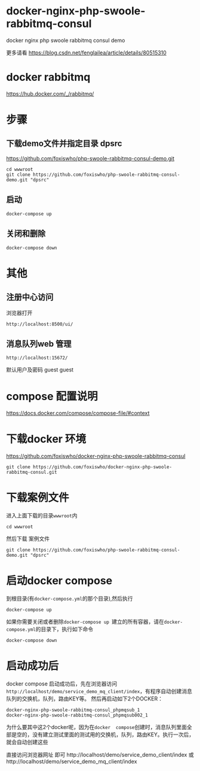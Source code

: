 # docker-nginx-php-swoole-rabbitmq-consul
docker nginx php swoole rabbitmq consul demo

更多请看
https://blog.csdn.net/fenglailea/article/details/80515310


# docker rabbitmq
https://hub.docker.com/_/rabbitmq/

# 步骤

## 下载demo文件并指定目录 dpsrc
https://github.com/foxiswho/php-swoole-rabbitmq-consul-demo.git

```angular2html
cd wwwroot
git clone https://github.com/foxiswho/php-swoole-rabbitmq-consul-demo.git "dpsrc"
```

## 启动
```shell
docker-compose up 
```

## 关闭和删除
```shell
docker-compose down 
```

# 其他
## 注册中心访问
浏览器打开
```angular2html
http://localhost:8500/ui/
```

## 消息队列web 管理
```angular2html
http://localhost:15672/
```
默认用户及密码
guest
guest

# compose 配置说明
https://docs.docker.com/compose/compose-file/#context

# 下载docker 环境
https://github.com/foxiswho/docker-nginx-php-swoole-rabbitmq-consul
```SHELL
git clone https://github.com/foxiswho/docker-nginx-php-swoole-rabbitmq-consul.git
```
# 下载案例文件
进入上面下载的目录`wwwroot`内
```SHELL
cd wwwroot
```
然后下载 案例文件
```SHELL
git clone https://github.com/foxiswho/php-swoole-rabbitmq-consul-demo.git "dpsrc"
```
# 启动docker  compose
到根目录(有`docker-compose.yml`的那个目录),然后执行
```SHELL
docker-compose up 
```
如果你需要关闭或者删除`docker-compose up `建立的所有容器，请在`docker-compose.yml`的目录下，执行如下命令
```SHELL
docker-compose down 
```
# 启动成功后
docker compose 启动成功后，先在浏览器访问`http://localhost/demo/service_demo_mq_client/index`，有程序自动创建消息队列的交换机，队列，路由KEY等。
然后再启动如下2个DOCKER：
```SHELL
docker-nginx-php-swoole-rabbitmq-consul_phpmqsub_1
docker-nginx-php-swoole-rabbitmq-consul_phpmqsub002_1
```
为什么要其中这2个docker呢，因为在`docker  compose`创建时，消息队列里面全部是空的，没有建立测试里面的测试用的交换机，队列，路由KEY。执行一次后，就会自动创建这些



直接访问浏览器网址 即可
http://localhost/demo/service_demo_client/index
或
http://localhost/demo/service_demo_mq_client/index
